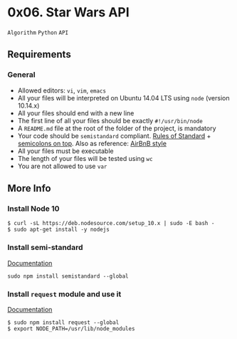 # 0x06. Star Wars API
`Algorithm`  `Python`  `API`

## Requirements
### General
- Allowed editors: `vi`, `vim`, `emacs`
- All your files will be interpreted on Ubuntu 14.04 LTS using `node` (version 10.14.x)
- All your files should end with a new line
- The first line of all your files should be exactly `#!/usr/bin/node`
- A `README.md` file at the root of the folder of the project, is mandatory
- Your code should be `semistandard` compliant. [Rules of Standard](https://standardjs.com/rules.html) + [semicolons on top](https://github.com/standard/semistandard). Also as reference: [AirBnB style](https://github.com/airbnb/javascript)
- All your files must be executable
- The length of your files will be tested using `wc`
- You are not allowed to use `var`

## More Info
### Install Node 10

~~~
$ curl -sL https://deb.nodesource.com/setup_10.x | sudo -E bash -
$ sudo apt-get install -y nodejs
~~~

### Install semi-standard
[Documentation](https://github.com/standard/semistandard)

~~~
sudo npm install semistandard --global
~~~

### Install `request` module and use it
[Documentation](https://github.com/request/request)

~~~
$ sudo npm install request --global
$ export NODE_PATH=/usr/lib/node_modules
~~~
